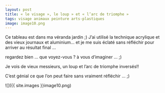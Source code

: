 ```yaml
---
layout: post
title: « le visage », le loup » et « l’arc de triomphe »
tags: visage animaux peinture arts-plastiques
image: image10.png
---
```

Ce tableau est dans ma véranda jardin ;) J’ai utilisé la technique acrylique et des vieux journaux et aluminium… et je me suis éclaté sans réfléchir pour arriver au résultat final …

regardez bien … que voyez-vous ? à vous d’imaginer … ;)

Je vois de vieux messieurs, un loup et l’arc de triomphe inversés!!

C’est génial ce que l’on peut faire sans vraiment réfléchir … ;)

![]({{ site.images }}image10.png)